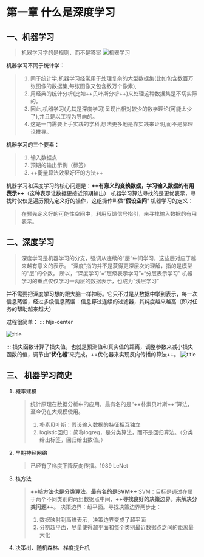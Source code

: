 # 第一章 什么是深度学习
## 一、机器学习
>机器学习学的是规则，而不是答案
 ![机器学习](https://i.loli.net/2019/04/26/5cc29fb04da42.png)

机器学习不同于统计学：
>1. 同于统计学,机器学习经常用于处理复杂的大型数据集(比如包含数百万张图像的数据集,每张图像又包含数万个像素),
>2. 用经典的统计分析(比如++贝叶斯分析++)来处理这种数据集是不切实际的。
>3. 因此,机器学习(尤其是深度学习)呈现出相对较少的数学理论(可能太少了),并且是以工程为导向的。
>4. 这是一门需要上手实践的学科,想法更多地是靠实践来证明,而不是靠理论推导。

机器学习的三个要素：
>1. 输入数据点
>2. 预期的输出示例（标签）
>3. ++衡量算法效果好坏的方法++

机器学习和深度学习的核心问题是：**++有意义的变换数据，学习输入数据的有用表示++**（这种表示让数据更接近预期输出）
机器学习算法寻找的是更优表示，寻找时仅仅是遍历预先定义好的操作，这组操作叫做“**假设空间**”
机器学习的定义：
>在预先定义好的可能性空间中，利用反馈信号指引，来寻找输入数据的有用表示。
## 二、深度学习
>深度学习是机器学习的分支，强调从连续的“层”中间学习，这些层对应于越来越有意义的表示。
“深度”指的并不是获得更深层次的理解，指的是模型的“层”的个数。
所以，“深度学习”=“层级表示学习”=“分层表示学习”
机器学习的重点仅仅学习一两层的数据表示，也成为“浅层学习”

并不需要把深度学习想的跟大脑一样神秘。它只不过是从数据中学到表示，每一次信息蒸馏，经过多级信息蒸馏：信息穿过连续的过滤器，其纯度越来越高（即对任务的帮助越来越大）

过程很简单：
::: hljs-center


![title](https://i.loli.net/2019/04/26/5cc2a55a76999.png)

:::
损失函数计算了损失值，也就是预测值和真实值的距离，调整参数来减小损失函数的值，调节由“**优化器**”来完成，++优化器来实现反向传播的算法++。
![title](https://i.loli.net/2019/04/26/5cc2a639e3194.png)
## 三、 机器学习简史
1. 概率建模
	>统计原理在数据分析中的应用，最有名的是“++朴素贝叶斯++”算法，至今仍在大规模使用。 
	>1. 朴素贝叶斯：假设输入数据的特征相互独立
	>2. logistic回归：简称logreg，是分类算法，而不是回归算法。（分类给出标签，回归给出数值。）
2. 早期神经网络
	>已经有了梯度下降反向传播。1989 LeNet 
3. 核方法
	>**++核方法也是分类算法，最有名的是SVM++** 
	>SVM：目标是通过在属于两个不同类别的两组数据点中间，**++寻找良好的决策边界，来解决分类问题++**。
	>决策边界：超平面。寻找决策边界两步走：
	>1. 数据映射到高维表示，决策边界变成了超平面
	>2. 分割超平面，尽量使得超平面和每个类别最近数据点之间的距离最大化
4. 决策树、随机森林、梯度提升机

